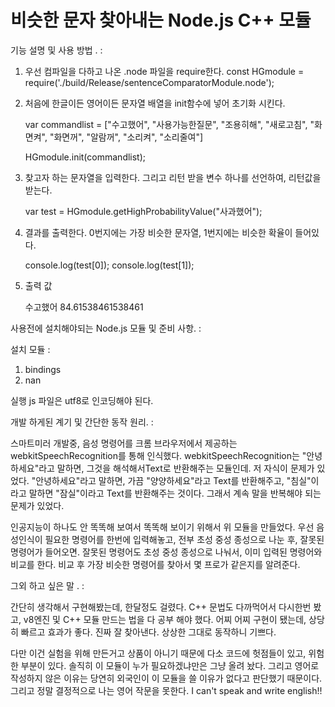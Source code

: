 # 비슷한 문자 찾아내는 Node.js C++ 모듈


기능 설명 및 사용 방법 .
:

1. 우선 컴파일을 다하고 나온 .node 파일을 require한다.
    const HGmodule = require('./build/Release/sentenceComparatorModule.node');

2. 처음에 한글이든 영어이든 문자열 배열을 init함수에 넣어 초기화 시킨다.

    var commandlist = ["수고했어", "사용가능한질문", "조용히해", "새로고침",
    "화면켜", "화면꺼", "알람꺼", "소리켜", "소리줄여"]
    
    HGmodule.init(commandlist);
    
3. 찾고자 하는 문자열을 입력한다. 그리고 리턴 받을 변수 하나를 선언하여, 리턴값을 받는다.

    var test = HGmodule.getHighProbabilityValue("사과했어");

4. 결과를 출력한다. 0번지에는 가장 비슷한 문자열, 1번지에는 비슷한 확율이 들어있다.

    console.log(test[0]);
    console.log(test[1]);
    
5. 출력 값

    수고했어
    84.61538461538461





사용전에 설치해야되는 Node.js 모듈 및 준비 사항.
:
  
  설치 모듈 :
  1. bindings
  2. nan

  실행 js 파일은 utf8로 인코딩해야 된다.



개발 하게된 계기 및 간단한 동작 원리.
:

스마트미러 개발중, 음성 명령어를 크롬 브라우저에서 제공하는 webkitSpeechRecognition를 통해 인식했다. webkitSpeechRecognition는 "안녕하세요"라고 말하면, 그것을 해석해서Text로 반환해주는 모듈인데. 저 자식이 문제가 있었다.
"안녕하세요"라고 말하면, 가끔 "양양하세요"라고 Text를 반환해주고, "침실"이라고 말하면 "잠실"이라고 Text를 반환해주는 것이다. 그래서 계속 말을 반복해야 되는 문제가 있었다.

인공지능이 하나도 안 똑똑해 보여서 똑똑해 보이기 위해서 위 모듈을 만들었다.
우선 음성인식이 필요한 명령어를 한번에 입력해놓고, 전부 초성 중성 종성으로 나눈 후, 잘못된 명령어가 들어오면.
잘못된 명령어도 초성 중성 종성으로 나눠서, 이미 입력된 명령어와 비교를 한다.
비교 후 가장 비슷한 명령어를 찾아서 몇 프로가 같은지를 알려준다.



그외 하고 싶은 말 .
:

간단히 생각해서 구현해봤는데, 한달정도 걸렸다.
C++ 문법도 다까먹어서 다시한번 봤고, v8엔진 및 C++ 모듈 만드는 법을 다 공부 해야 했다.
어찌 어찌 구현이 됐는데, 상당히 빠르고 효과가 좋다.
진짜 잘 찾아낸다. 상상한 그대로 동작하니 기쁘다.

다만 이건 실험을 위해 만든거고 상품이 아니기 때문에 다소 코드에 헛점들이 있고, 위험한 부분이 있다.
솔직히 이 모듈이 누가 필요하겠냐만은 그냥 올려 놨다.
그리고 영어로 작성하지 않은 이유는 당연히 외국인이 이 모듈을 쓸 이유가 없다고 판단했기 때문이다.
그리고 정말 결정적으로 나는 영어 작문을 못한다.
I can't speak and write english!!


